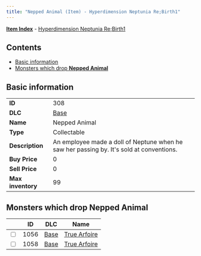 ```yaml
---
title: "Nepped Animal (Item) - Hyperdimension Neptunia Re;Birth1"
---
```


[**Item Index**](/neptunia/rb1/item/index.html) - [Hyperdimension Neptunia Re;Birth1](/neptunia/rb1)

## Contents

- [Basic information](#basic-information)
- [Monsters which drop **Nepped Animal**](#monsters-which-drop-nepped-animal)

## Basic information

|   |   |
| -- | -- |
| **ID** | 308 |
| **DLC** | [Base](/neptunia/rb1/dlc/1-base.html) |
| **Name** | Nepped Animal |
| **Type** | Collectable |
| **Description** | An employee made a doll of Neptune when he saw her passing by. It's sold at conventions. |
| **Buy Price** | 0 |
| **Sell Price** | 0 |
| **Max inventory** | 99 |


## Monsters which drop **Nepped Animal**

|    | ID | DLC | Name |
| -- | -- | --- | ---- |
| <input type="checkbox" id="rb1-monster-1-1056" class="trackbox" /> | 1056 | [Base](/neptunia/rb1/dlc/1-base.html) | [True Arfoire](/neptunia/rb1/monster/1-1056-true-arfoire.html) |
| <input type="checkbox" id="rb1-monster-1-1058" class="trackbox" /> | 1058 | [Base](/neptunia/rb1/dlc/1-base.html) | [True Arfoire](/neptunia/rb1/monster/1-1058-true-arfoire.html) |
